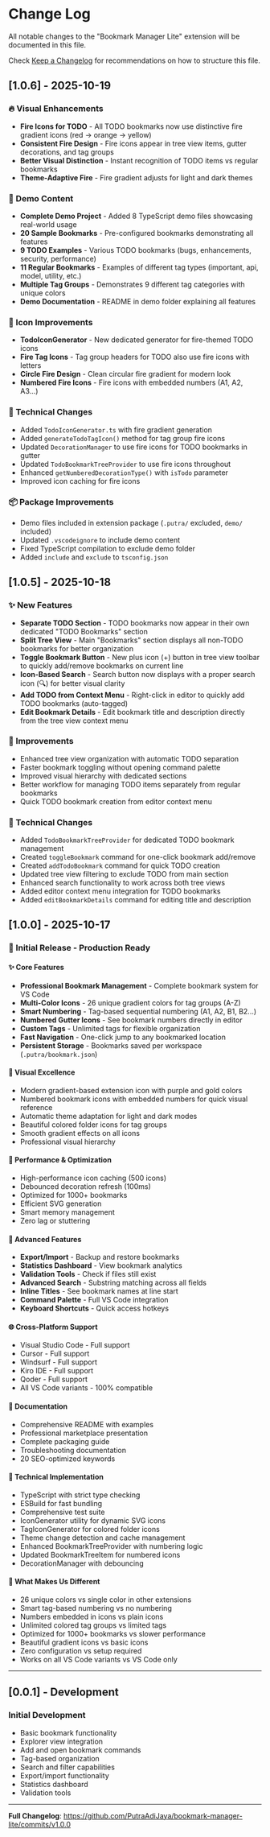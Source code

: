 # Change Log

All notable changes to the "Bookmark Manager Lite" extension will be documented in this file.

Check [Keep a Changelog](http://keepachangelog.com/) for recommendations on how to structure this file.

## [1.0.6] - 2025-10-19

### 🔥 Visual Enhancements

- **Fire Icons for TODO** - All TODO bookmarks now use distinctive fire gradient icons (red → orange → yellow)
- **Consistent Fire Design** - Fire icons appear in tree view items, gutter decorations, and tag groups
- **Better Visual Distinction** - Instant recognition of TODO items vs regular bookmarks
- **Theme-Adaptive Fire** - Fire gradient adjusts for light and dark themes

### 📁 Demo Content

- **Complete Demo Project** - Added 8 TypeScript demo files showcasing real-world usage
- **20 Sample Bookmarks** - Pre-configured bookmarks demonstrating all features
- **9 TODO Examples** - Various TODO bookmarks (bugs, enhancements, security, performance)
- **11 Regular Bookmarks** - Examples of different tag types (important, api, model, utility, etc.)
- **Multiple Tag Groups** - Demonstrates 9 different tag categories with unique colors
- **Demo Documentation** - README in demo folder explaining all features

### 🎨 Icon Improvements

- **TodoIconGenerator** - New dedicated generator for fire-themed TODO icons
- **Fire Tag Icons** - Tag group headers for TODO also use fire icons with letters
- **Circle Fire Design** - Clean circular fire gradient for modern look
- **Numbered Fire Icons** - Fire icons with embedded numbers (A1, A2, A3...)

### 🔧 Technical Changes

- Added `TodoIconGenerator.ts` with fire gradient generation
- Added `generateTodoTagIcon()` method for tag group fire icons
- Updated `DecorationManager` to use fire icons for TODO bookmarks in gutter
- Updated `TodoBookmarkTreeProvider` to use fire icons throughout
- Enhanced `getNumberedDecorationType()` with `isTodo` parameter
- Improved icon caching for fire icons

### 📦 Package Improvements

- Demo files included in extension package (`.putra/` excluded, `demo/` included)
- Updated `.vscodeignore` to include demo content
- Fixed TypeScript compilation to exclude demo folder
- Added `include` and `exclude` to `tsconfig.json`

## [1.0.5] - 2025-10-18

### ✨ New Features

- **Separate TODO Section** - TODO bookmarks now appear in their own dedicated "TODO Bookmarks" section
- **Split Tree View** - Main "Bookmarks" section displays all non-TODO bookmarks for better organization
- **Toggle Bookmark Button** - New plus icon (+) button in tree view toolbar to quickly add/remove bookmarks on current line
- **Icon-Based Search** - Search button now displays with a proper search icon (🔍) for better visual clarity
- **Add TODO from Context Menu** - Right-click in editor to quickly add TODO bookmarks (auto-tagged)
- **Edit Bookmark Details** - Edit bookmark title and description directly from the tree view context menu

### 🎯 Improvements

- Enhanced tree view organization with automatic TODO separation
- Faster bookmark toggling without opening command palette
- Improved visual hierarchy with dedicated sections
- Better workflow for managing TODO items separately from regular bookmarks
- Quick TODO bookmark creation from editor context menu

### 🔧 Technical Changes

- Added `TodoBookmarkTreeProvider` for dedicated TODO bookmark management
- Created `toggleBookmark` command for one-click bookmark add/remove
- Created `addTodoBookmark` command for quick TODO creation
- Updated tree view filtering to exclude TODO from main section
- Enhanced search functionality to work across both tree views
- Added editor context menu integration for TODO bookmarks
- Added `editBookmarkDetails` command for editing title and description

## [1.0.0] - 2025-10-17

### 🎉 Initial Release - Production Ready

#### ✨ Core Features

- **Professional Bookmark Management** - Complete bookmark system for VS Code
- **Multi-Color Icons** - 26 unique gradient colors for tag groups (A-Z)
- **Smart Numbering** - Tag-based sequential numbering (A1, A2, B1, B2...)
- **Numbered Gutter Icons** - See bookmark numbers directly in editor
- **Custom Tags** - Unlimited tags for flexible organization
- **Fast Navigation** - One-click jump to any bookmarked location
- **Persistent Storage** - Bookmarks saved per workspace (`.putra/bookmark.json`)

#### 🎨 Visual Excellence

- Modern gradient-based extension icon with purple and gold colors
- Numbered bookmark icons with embedded numbers for quick visual reference
- Automatic theme adaptation for light and dark modes
- Beautiful colored folder icons for tag groups
- Smooth gradient effects on all icons
- Professional visual hierarchy

#### 🚀 Performance & Optimization

- High-performance icon caching (500 icons)
- Debounced decoration refresh (100ms)
- Optimized for 1000+ bookmarks
- Efficient SVG generation
- Smart memory management
- Zero lag or stuttering

#### 🔧 Advanced Features

- **Export/Import** - Backup and restore bookmarks
- **Statistics Dashboard** - View bookmark analytics
- **Validation Tools** - Check if files still exist
- **Advanced Search** - Substring matching across all fields
- **Inline Titles** - See bookmark names at line start
- **Command Palette** - Full VS Code integration
- **Keyboard Shortcuts** - Quick access hotkeys

#### 🌐 Cross-Platform Support

- Visual Studio Code - Full support
- Cursor - Full support
- Windsurf - Full support
- Kiro IDE - Full support
- Qoder - Full support
- All VS Code variants - 100% compatible

#### 📝 Documentation

- Comprehensive README with examples
- Professional marketplace presentation
- Complete packaging guide
- Troubleshooting documentation
- 20 SEO-optimized keywords

#### 🔨 Technical Implementation

- TypeScript with strict type checking
- ESBuild for fast bundling
- Comprehensive test suite
- IconGenerator utility for dynamic SVG icons
- TagIconGenerator for colored folder icons
- Theme change detection and cache management
- Enhanced BookmarkTreeProvider with numbering logic
- Updated BookmarkTreeItem for numbered icons
- DecorationManager with debouncing

#### 🎯 What Makes Us Different

- 26 unique colors vs single color in other extensions
- Smart tag-based numbering vs no numbering
- Numbers embedded in icons vs plain icons
- Unlimited colored tag groups vs limited tags
- Optimized for 1000+ bookmarks vs slower performance
- Beautiful gradient icons vs basic icons
- Zero configuration vs setup required
- Works on all VS Code variants vs VS Code only

---

## [0.0.1] - Development

### Initial Development

- Basic bookmark functionality
- Explorer view integration
- Add and open bookmark commands
- Tag-based organization
- Search and filter capabilities
- Export/import functionality
- Statistics dashboard
- Validation tools

---

**Full Changelog**: <https://github.com/PutraAdiJaya/bookmark-manager-lite/commits/v1.0.0>

